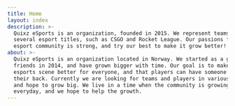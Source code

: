 ```yaml
---
title: Home
layout: index
description: >-
  Quixz eSports is an organization, founded in 2015. We represent teams in
  several esport titles, such as CSGO and Rocket League. Our passions for the
  esport community is strong, and try our best to make it grow better!
about: >-
  Quixz eSports is an organization located in Norway. We started as a group of
  friends in 2014, and have grown bigger with time. Our goal is to make the
  esports scene better for everyone, and that players can have someone to have
  their back. Currently we are looking for teams and players in various games,
  and hope to grow big. We live in a time when the community is growing
  everyday, and we hope to help the growth.
---
```


